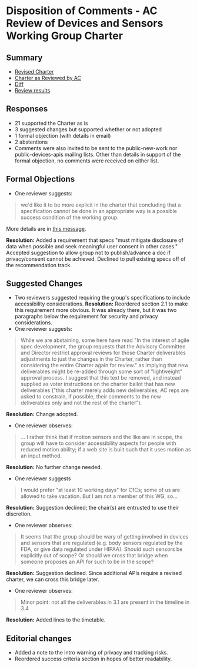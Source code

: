 # Disposition of Comments - AC Review of Devices and Sensors Working Group Charter
## Summary
* [Revised Charter](https://rawgit.com/w3c/dap-charter/changes-from-ac-review-2018/DeviceAPICharter.html)
* [Charter as Reviewed by AC](https://rawgit.com/w3c/dap-charter/7f3cb64fdfce27a376b6c6b6beff173f6afd0bfa/DeviceAPICharter.html)
* [Diff](https://services.w3.org/htmldiff?doc1=https%3A%2F%2Frawgit.com%2Fw3c%2Fdap-charter%2F7f3cb64fdfce27a376b6c6b6beff173f6afd0bfa%2FDeviceAPICharter.html&doc2=https%3A%2F%2Frawgit.com%2Fw3c%2Fdap-charter%2Fchanges-from-ac-review-2018%2FDeviceAPICharter.html)
* [Review results](https://www.w3.org/2002/09/wbs/33280/DAS-2018/results)
## Responses
* 21 supported the Charter as is
* 3 suggested changes but supported whether or not adopted
* 1 formal objection (with details in email)
* 2 abstentions
* Comments were also invited to be sent to the public-new-work nor public-devices-apis mailing lists. Other than details in support of the formal objection, no comments were received on either list.

## Formal Objections

* One reviewer suggests:
> we'd like it to be more explicit in the charter that
concluding that a specification cannot be done in an appropriate way is
a possible success condition of the working group.

More details are in [this message](https://lists.w3.org/Archives/Public/www-archive/2018May/0002.html).

<b>Resolution:</b> Added a requirement that specs "must mitigate disclosure of data when possible and seek meaningful user consent in other cases."  Accepted suggestion to allow group not to publish/advance a doc if privacy/consent cannot be achieved.  Declined to pull existing specs off of the recommendation track.

## Suggested Changes

* Two reviewers suggested requiring the group's specifications to include accessibility considerations.
<b>Resolution:</b> Reordered section 2.1 to make this requirement more obvious. It was already there, but it was two paragraphs below the requirement for security and privacy considerations.
* One reviewer suggests: 
> While we are abstaining, some here have read "In the interest of agile spec development, the group requests that the Advisory Committee and Director restrict approval reviews for those Charter deliverables adjustments to just the changes in the Charter, rather than considering the entire Charter again for review." as implying that new deliverables might be re-added through some sort of "lightweight" approval process. I suggest that this text be removed, and instead supplied as voter instructions on the charter ballot that has new deliverables ("this charter merely adds new deliverables; AC reps are asked to constrain, if possible, their comments to the new deliverables only and not the rest of the charter").

<b>Resolution:</b>  Change adopted.
* One reviewer observes: 
> ... I rather think that if motion sensors and the like are in scope, the group will have to consider accessibility aspects for people with reduced motion ability; if a web site is built such that it uses motion as an input method.

<b>Resolution:</b>  No further change needed.
* One reviewer suggests
> I would prefer "at least 10 working days" for CfCs; some of us are allowed to take vacation. But I am not a member of this WG, so...

<b>Resolution:</b>  Suggestion declined; the chair(s) are entrusted to use their discretion.
* One reviewer observes: 
> It seems that the group should be wary of getting involved in devices and sensors that are regulated (e.g. body sensors regulated by the FDA, or give data regulated under HIPAA). Should such sensors be explicitly out of scope? Or should we cross that bridge when someone proposes an API for such to be in the scope?

<b>Resolution:</b>  Suggestion declined. Since additional APIs require a revised charter, we can cross this bridge later.
* One reviewer observes: 
> Minor point: not all the deliverables in 3.1 are present in the timeline in 3.4

<b>Resolution:</b>  Added lines to the timetable.

## Editorial changes

* Added a note to the intro warning of privacy and tracking risks.
* Reordered success criteria section in hopes of better readability.

